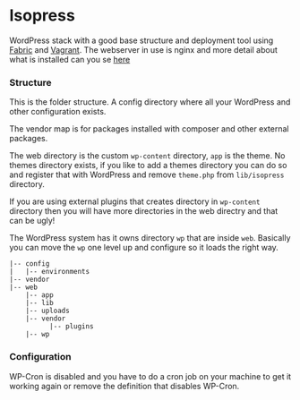 Isopress
========

WordPress stack with a good base structure and deployment tool using [Fabric](http://www.fabfile.org/en/latest/) and [Vagrant](http://www.vagrantup.com/). The webserver in use is nginx and more detail about what is installed can you se [here](https://github.com/frozzare/isodev)

### Structure

This is the folder structure. A config directory where all your WordPress and other configuration exists.

The vendor map is for packages installed with composer and other external packages.

The web directory is the custom `wp-content` directory, `app` is the theme. No themes directory exists, if you like to add a themes directory you can do so and register that with WordPress and remove `theme.php` from `lib/isopress` directory.

If you are using external plugins that creates directory in `wp-content` directory then you will have more directories in the web directry and that can be ugly!

The WordPress system has it owns directory `wp` that are inside `web`. Basically you can move the `wp` one level up and configure so it loads the right way. 

```
|-- config
|   |-- environments
|-- vendor
|-- web
	|-- app
	|-- lib
	|-- uploads
	|-- vendor
		  |-- plugins
	|-- wp
```

### Configuration

WP-Cron is disabled and you have to do a cron job on your machine to get it working again or remove the definition that disables WP-Cron.